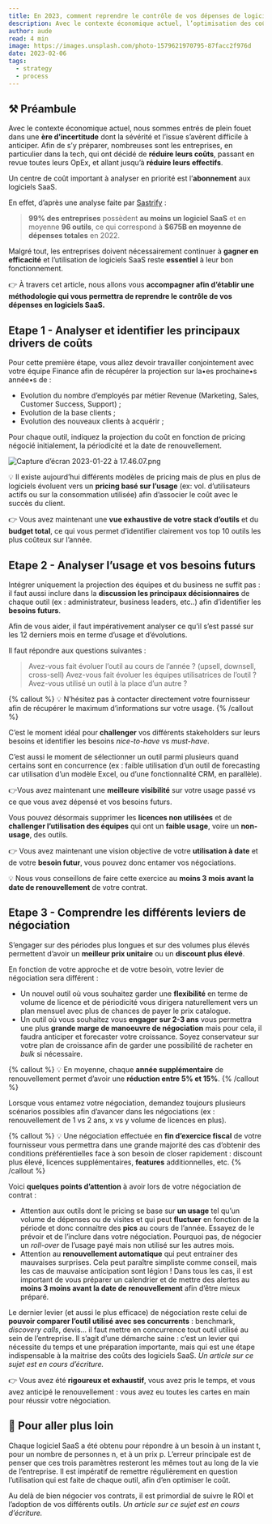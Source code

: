 ```yaml
---
title: En 2023, comment reprendre le contrôle de vos dépenses de logiciels SaaS ?
description: Avec le contexte économique actuel, l’optimisation des coûts est devenue une priorité pour chaque entreprise en 2023. Un centre de coût important à analyser en priorité est l’abonnement aux logiciels SaaS. A travers cet article, nous vous proposons ainsi une méthodologie en 3 étapes afin de mieux contrôler la gestion de ces dépenses.
author: aude
read: 4 min
image: https://images.unsplash.com/photo-1579621970795-87facc2f976d
date: 2023-02-06
tags:
  - strategy
  - process
---
```


## ⚒️ Préambule

Avec le contexte économique actuel, nous sommes entrés de plein fouet dans une **ère d’incertitude**
dont la sévérité et l’issue s’avèrent difficile à anticiper. Afin de s’y préparer, nombreuses sont
les entreprises, en particulier dans la tech, qui ont décidé de **réduire leurs coûts**, passant en
revue toutes leurs OpEx, et allant jusqu’à **réduire leurs effectifs**.

Un centre de coût important à analyser en priorité est l’**abonnement** aux logiciels SaaS.

En effet, d’après une analyse faite par [Sastrify](https://fr.sastrify.com/) :

> **99% des entreprises** possèdent **au moins un logiciel SaaS** et en moyenne **96 outils**, ce
> qui correspond à **$675B en moyenne de dépenses totales** en 2022.

Malgré tout, les entreprises doivent nécessairement continuer à **gagner en efficacité** et
l’utilisation de logiciels SaaS reste **essentiel** à leur bon fonctionnement.

👉 À travers cet article, nous allons vous **accompagner afin d’établir une méthodologie qui vous
permettra de reprendre le contrôle de vos dépenses en logiciels SaaS.**

## Etape 1 - Analyser et identifier les principaux drivers de coûts

Pour cette première étape, vous allez devoir travailler conjointement avec votre équipe Finance afin
de récupérer la projection sur la•es prochaine•s année•s de :

- Evolution du nombre d’employés par métier Revenue (Marketing, Sales, Customer Success, Support) ;
- Evolution de la base clients ;
- Evolution des nouveaux clients à acquérir ;

Pour chaque outil, indiquez la projection du coût en fonction de pricing négocié initialement, la
périodicité et la date de renouvellement.

![Capture d’écran 2023-01-22 à 17.46.07.png](/posts/2/1.png)

💡 Il existe aujourd’hui différents modèles de pricing mais de plus en plus de logiciels évoluent vers un **pricing basé sur l’usage** (ex: vol. d’utilisateurs actifs ou sur la consommation utilisée) afin d’associer le coût avec le succès du client.

👉 Vous avez maintenant une **vue exhaustive de votre stack d’outils** et du **budget total**, ce
qui vous permet d’identifier clairement vos top 10 outils les plus coûteux sur l’année.

## Etape 2 - Analyser l’usage et vos besoins futurs

Intégrer uniquement la projection des équipes et du business ne suffit pas : il faut aussi inclure
dans la **discussion les principaux décisionnaires** de chaque outil (ex : administrateur, business
leaders, etc..) afin d’identifier les **besoins futurs**.

Afin de vous aider, il faut impérativement analyser ce qu’il s’est passé sur les 12 derniers mois en
terme d’usage et d’évolutions.

Il faut répondre aux questions suivantes :

> Avez-vous fait évoluer l’outil au cours de l’année ? (upsell, downsell, cross-sell)
> Avez-vous fait évoluer les équipes utilisatrices de l’outil ?
> Avez-vous utilisé un outil à la place d’un autre ?

{% callout %}
💡 N’hésitez pas à contacter directement votre fournisseur afin de récupérer le maximum d’informations sur votre usage.
{% /callout %}

C’est le moment idéal pour **challenger** vos différents stakeholders sur leurs besoins et
identifier les besoins _nice-to-have_ vs _must-have_.

C’est aussi le moment de sélectionner un outil parmi plusieurs quand certains sont en concurrence
(ex : faible utilisation d’un outil de forecasting car utilisation d’un modèle Excel, ou d’une
fonctionnalité CRM, en parallèle).

👉Vous avez maintenant une **meilleure visibilité** sur votre usage passé vs ce que vous avez
dépensé et vos besoins futurs.

Vous pouvez désormais supprimer les **licences non utilisées** et de **challenger l’utilisation des
équipes** qui ont un **faible usage**, voire un **non-usage**, des outils.

👉 Vous avez maintenant une vision objective de votre **utilisation à date** et de votre **besoin
futur**, vous pouvez donc entamer vos négociations.

💡 Nous vous conseillons de faire cette exercice au **moins 3 mois avant la date de renouvellement** de votre contrat.

## Etape 3 - Comprendre les différents leviers de négociation

S’engager sur des périodes plus longues et sur des volumes plus élevés permettent d’avoir un
**meilleur prix unitaire** ou un **discount plus élevé**.

En fonction de votre approche et de votre besoin, votre levier de négociation sera différent :

- Un nouvel outil où vous souhaitez garder une **flexibilité** en terme de volume de licence et de
  périodicité vous dirigera naturellement vers un plan mensuel avec plus de chances de payer le prix
  catalogue.
- Un outil où vous souhaitez vous **engager sur 2-3 ans** vous permettra une plus **grande marge de
  manoeuvre de négociation** mais pour cela, il faudra anticiper et forecaster votre croissance.
  Soyez conservateur sur votre plan de croissance afin de garder une possibilité de racheter en
  _bulk_ si nécessaire.

{% callout %}
💡 En moyenne, chaque **année supplémentaire** de renouvellement permet d’avoir une **réduction entre 5% et 15%**.
{% /callout %}

Lorsque vous entamez votre négociation, demandez toujours plusieurs scénarios possibles afin
d’avancer dans les négociations (ex : renouvellement de 1 vs 2 ans, x vs y volume de licences en
plus).

{% callout %}
💡 Une négociation effectuée en **fin d’exercice fiscal** de votre fournisseur vous permettra dans une grande majorité des cas d’obtenir des conditions préférentielles face à son besoin de closer rapidement : discount plus élevé, licences supplémentaires, **features** additionnelles, etc.
{% /callout %}

Voici **quelques points d’attention** à avoir lors de votre négociation de contrat :

- Attention aux outils dont le pricing se base sur **un usage** tel qu’un volume de dépenses ou de
  visites et qui peut **fluctuer** en fonction de la période et donc connaitre des **pics** au cours
  de l’année. Essayez de le prévoir et de l’inclure dans votre négociation. Pourquoi pas, de
  négocier un _roll-over_ de l’usage payé mais non utilisé sur les autres mois.
- Attention au **renouvellement automatique** qui peut entrainer des mauvaises surprises. Cela peut
  paraître simpliste comme conseil, mais les cas de mauvaise anticipation sont légion ! Dans tous
  les cas, il est important de vous préparer un calendrier et de mettre des alertes au **moins 3
  moins avant la date de renouvellement** afin d’être mieux préparé.

Le dernier levier (et aussi le plus efficace) de négociation reste celui de **pouvoir comparer
l’outil utilisé avec ses concurrents** : benchmark, _discovery calls_, devis… il faut mettre en
concurrence tout outil utilisé au sein de l’entreprise. Il s’agit d’une démarche saine : c’est un
levier qui nécessite du temps et une préparation importante, mais qui est une étape indispensable à
la maitrise des coûts des logiciels SaaS. _Un article sur ce sujet est en cours d’écriture._

👉 Vous avez été **rigoureux et exhaustif**, vous avez pris le temps, et vous avez anticipé le
renouvellement : vous avez eu toutes les cartes en main pour réussir votre négociation.

## 🔑 Pour aller plus loin

Chaque logiciel SaaS a été obtenu pour répondre à un besoin à un instant t, pour un nombre de
personnes n, et à un prix p. L’erreur principale est de penser que ces trois paramètres resteront
les mêmes tout au long de la vie de l’entreprise. Il est impératif de remettre régulièrement en
question l’utilisation qui est faite de chaque outil, afin d’en optimiser le coût.

Au delà de bien négocier vos contrats, il est primordial de suivre le ROI et l’adoption de vos
différents outils. _Un article sur ce sujet est en cours d’écriture._
